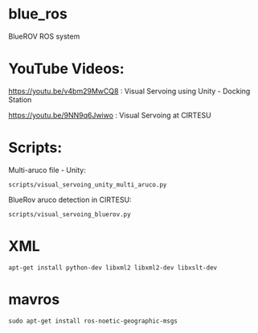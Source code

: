 # blue_ros
 BlueROV ROS system


# YouTube Videos:
https://youtu.be/v4bm29MwCQ8 : Visual Servoing using Unity -  Docking Station

https://youtu.be/9NN9q6Jwiwo : Visual Servoing at CIRTESU


# Scripts:

Multi-aruco file - Unity:
```
scripts/visual_servoing_unity_multi_aruco.py
```

BlueRov aruco detection in CIRTESU:
```
scripts/visual_servoing_bluerov.py
```



# XML
```
apt-get install python-dev libxml2 libxml2-dev libxslt-dev
```

# mavros
```
sudo apt-get install ros-noetic-geographic-msgs
```
